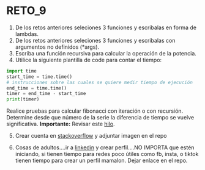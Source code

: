 # RETO_9
1. De los retos anteriores seleciones 3 funciones y escribalas en forma de lambdas.
2. De los retos anteriores seleciones 3 funciones y escribalas con argumentos no definidos (*args).
3. Escriba una función recursiva para calcular la operación de la potencia.
4. Utilice la siguiente plantilla de code para contar el tiempo:
```python
import time
start_time = time.time()
# instrucciones sobre las cuales se quiere medir tiempo de ejecución
end_time = time.time()
timer = end_time - start_time
print(timer)
```

Realice pruebas para calcular fibonacci con iteración o con recursión. Determine desde que número de la serie la diferencia de tiempo se vuelve significativa.
**Importante:** Revisar este [hilo](https://stackoverflow.com/questions/8220801/how-to-use-timeit-module).

5. Crear cuenta en [stackoverflow](https://stackoverflow.com/) y adjuntar imagen en el repo

6. Cosas de adultos....ir a [linkedin](https://www.linkedin.com/) y crear perfil....NO IMPORTA que estén iniciando, si tienen tiempo para redes poco útiles como fb, insta, o tiktok tienen tiempo para crear un perfil mamalon. Dejar enlace en el repo.
